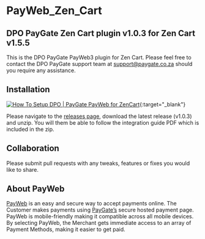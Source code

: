 # PayWeb_Zen_Cart
## DPO PayGate Zen Cart plugin v1.0.3 for Zen Cart v1.5.5

This is the DPO PayGate PayWeb3 plugin for Zen Cart. Please feel free to contact the DPO PayGate support team at support@paygate.co.za should you require any assistance.

## Installation
[![How To Setup DPO | PayGate PayWeb for ZenCart](https://www.appinlet.com/wp-content/uploads/2018/09/ZenCart-Integration.jpg)](http://www.youtube.com/watch?v=AUGkcxVzeFo "How To Setup DPO | PayGate PayWeb for ZenCart"){:target="_blank"}

Please navigate to the [releases page](https://github.com/PayGate/PayWeb_Zen_Cart/releases), download the latest release (v1.0.3) and unzip. You will them be able to follow the integration guide PDF which is included in the zip.

## Collaboration

Please submit pull requests with any tweaks, features or fixes you would like to share.

## About PayWeb

[PayWeb](https://www.paygate.co.za/paygate-products/payweb/) is an easy and secure way to accept payments online. The Customer makes payments using [PayGate’s](https://www.paygate.co.za/) secure hosted payment page. PayWeb is mobile-friendly making it compatible across all mobile devices. By selecting PayWeb, the Merchant gets immediate access to an array of Payment Methods, making it easier to get paid.
